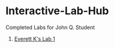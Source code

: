# Interactive-Lab-Hub

Completed Labs for John Q. Student

1. [Everett K's Lab 1](https://github.com/EverettKey/Developing-and-Designing-Interactive-Devices/tree/2020Fall/Lab1)
